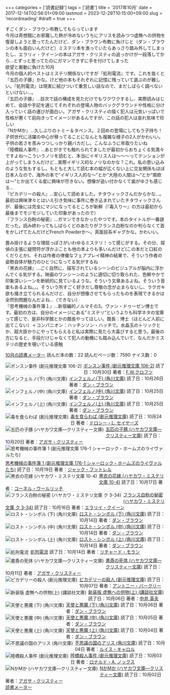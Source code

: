 +++
categories = ['読書記録']
tags = ['読書']
title = '2017年10月'
date = 2017-12-14T02:56:01+09:00
lastmod = 2023-12-29T10:15:00+09:00
slug = 'recordreading'
#draft = true
+++

すごくダン・ブラウン布教してもらっています
<br>
今月は奇想館にお邪魔した熱が冷めないうちにアリスを読みつつ虚無への供物を復習しようと思ってたんだけど、ダン・ブラウン布教に負けじと（ダン・ブラウンの本も面白いんだけど）ミステリ本を漁っていたらあっさり踏み外してしまったし、エラリィ・クイーンの本はアガサ・クリスティの追っかけが一段落してから…とずっと思ってたのにガマンできずに手を付けてしまった
<br>
欲望と衝動に負けた10月
<br>
今月の個人的ベストはミステリ関係ないですが『処刑電流』です。これを抜くと『五匹の子豚』かな。けど他の本もそれぞれに記憶に残っていて選ぶのが難しい。『処刑電流』は現実に結びついて重苦しい話なので、まだしばらく調べないといけない…。
<br>
『五匹の子豚』…目次で話の構成を見ただけでもワクワクするし、実際読みはじめて、会話や手記を通じてそれぞれの登場人物のバックグラウンドや性格に分け入っていく話の運びが面白い。アガサ・クリスティの描く犯人は元気いっぱいで性格が悪くて前向きってイメージがあるんですが、この話の犯人は哀れ気味で珍しい
<br>
『NかMか』…久しぶりのトミー＆タペンス。２回めの登場にしてもう子持ち！子供世代に活躍の中心が移ってることになんとも複雑な様子の2人がかわいい。子供の若さを羨みつつしっかり親バカだし。こんなふうに年取りたいね
<br>
『陸橋殺人事件』…あとがきでも触れられてましたが最初からおちょくる気満々ですよね～こういうノリを読むと、本当にイギリス人は～～～ってテンションが上がってしまうんだけど…実際イギリス的なノリなのかな？これ。私の思い込みのような気もするし。もともと大して読む本の幅が広くない上に交友関係もほぼ日本人なので、海外の本で”イギリス人的な～”とか”大陸の人間は～“とか”南欧は～”とか出てくる度に興味が尽きない。想像が追い付かなくて歯がゆさも感じる…
<br>
『ピカデリーの殺人』…安心して読めました。チタウィックさんだからかな…。最初は興味津々とはいえ引き気味に事件に巻き込まれていたチタウィックさんが、最後には完全にマジになってるところが新鮮（『毒入り～』の方は最初から最後までモジモジしていた印象があったので）
<br>
『フランス白粉の秘密』…ガマンできなかったやつです。本のタイトルが一番謎だった。読み終わってもしばらくどのあたりがフランス白粉なのか判らなくて首をかしげてたんだけどFrench Powderか～。真面目系ギャグかな。かわいい。

畳み掛けるような理屈っぽさがいわゆるミステリ！って感じがする。その分、探偵の主張に疑問符が浮かぶことも他の本よりも多いんだけど(この本だと口紅のくだりとか)、それは作者の律儀なフェアプレイ精神の結果で、そういう作者の姿勢自体が魅力のひとつになってる気がするね
<br>
『黒衣の花嫁』…ごく自然に、描写されているシーンのビジュアルが脳内に浮かんでくる気がする。映画のワンシーンのように適切に切り取られた、色鮮やかで印象深いシーンを断続的に見ているような。そういう文章あるよね。そういう音楽もあるよね。。。そういう所すごく好きだし尊敬の念が止まらないし、ラクガキ欲も掻き立てられるんだけど、自分が想像させてもらったものを表現できるかは全然別問題なんだよね…（できない）
<br>
『思考機械の事件簿１』…新宿編的ノルマその3。ヴァン・ドゥーゼン博士です。最初の方は、自分のイメージにある”ミステリ“というよりも科学ネタの宝庫って感じで、是非科学館とかの館長やってほしい。館長：博士（ほとんど人前に出てこない）＋コンパニオン：ハッチンソン・ハッチで。水晶玉のトリックとか、超大掛かりにやってもらえると私は実際に見たら大喜びすると思う。最後の方になると、手段だけじゃなくて犯人の動機にも踏み込んでいて、なんだかミステリの歴史を覗いている感触
<br>

<a href="https://bookmeter.com/users/365033/summary/monthly">10月の読書メーター</a>
読んだ本の数：22
読んだページ数：7590
ナイス数：0

<a href="https://bookmeter.com/books/467003"><img style="margin: 0 5px 5px 0; border: 1px solid #dcdcdc;" src="https://images-na.ssl-images-amazon.com/images/I/5125k9pB8DL._SL75_.jpg" alt="ポンスン事件 (創元推理文庫 106-2)" align="left" /></a><a href="https://bookmeter.com/books/467003?title=%E3%83%9D%E3%83%B3%E3%82%B9%E3%83%B3%E4%BA%8B%E4%BB%B6+%28%E5%89%B5%E5%85%83%E6%8E%A8%E7%90%86%E6%96%87%E5%BA%AB+106-2%29">ポンスン事件 (創元推理文庫 106-2)</a>
読了日：10月30日 著者：<a href="https://bookmeter.com/search?keyword=F.W.%E3%82%AF%E3%83%AD%E3%83%95%E3%83%84">F.W.クロフツ</a><br clear="left" /><a href="https://bookmeter.com/books/10267697"><img style="margin: 0 5px 5px 0; border: 1px solid #dcdcdc;" src="https://images-na.ssl-images-amazon.com/images/I/51ytOlB5sXL._SL75_.jpg" alt="インフェルノ(下) (角川文庫)" align="left" /></a><a href="https://bookmeter.com/books/10267697?title=%E3%82%A4%E3%83%B3%E3%83%95%E3%82%A7%E3%83%AB%E3%83%8E%28%E4%B8%8B%29+%28%E8%A7%92%E5%B7%9D%E6%96%87%E5%BA%AB%29">インフェルノ(下) (角川文庫)</a>
読了日：10月26日 著者：<a href="https://bookmeter.com/search?keyword=%E3%83%80%E3%83%B3%E3%83%BB%E3%83%96%E3%83%A9%E3%82%A6%E3%83%B3">ダン・ブラウン</a><br clear="left" /><a href="https://bookmeter.com/books/10267698"><img style="margin: 0 5px 5px 0; border: 1px solid #dcdcdc;" src="https://images-na.ssl-images-amazon.com/images/I/51vqZwMFCvL._SL75_.jpg" alt="インフェルノ(中) (角川文庫)" align="left" /></a><a href="https://bookmeter.com/books/10267698?title=%E3%82%A4%E3%83%B3%E3%83%95%E3%82%A7%E3%83%AB%E3%83%8E%28%E4%B8%AD%29+%28%E8%A7%92%E5%B7%9D%E6%96%87%E5%BA%AB%29">インフェルノ(中) (角川文庫)</a>
読了日：10月25日 著者：<a href="https://bookmeter.com/search?keyword=%E3%83%80%E3%83%B3%E3%83%BB%E3%83%96%E3%83%A9%E3%82%A6%E3%83%B3">ダン・ブラウン</a><br clear="left" /><a href="https://bookmeter.com/books/10268242"><img style="margin: 0 5px 5px 0; border: 1px solid #dcdcdc;" src="https://images-na.ssl-images-amazon.com/images/I/516XzlaLs9L._SL75_.jpg" alt="インフェルノ(上) (角川文庫)" align="left" /></a><a href="https://bookmeter.com/books/10268242?title=%E3%82%A4%E3%83%B3%E3%83%95%E3%82%A7%E3%83%AB%E3%83%8E%28%E4%B8%8A%29+%28%E8%A7%92%E5%B7%9D%E6%96%87%E5%BA%AB%29">インフェルノ(上) (角川文庫)</a>
読了日：10月25日 著者：<a href="https://bookmeter.com/search?keyword=%E3%83%80%E3%83%B3%E3%83%BB%E3%83%96%E3%83%A9%E3%82%A6%E3%83%B3">ダン・ブラウン</a><br clear="left" /><a href="https://bookmeter.com/books/374060"><img style="margin: 0 5px 5px 0; border: 1px solid #dcdcdc;" src="https://images-na.ssl-images-amazon.com/images/I/51X1BSFSSSL._SL75_.jpg" alt="毒を食らわば (創元推理文庫)" align="left" /></a><a href="https://bookmeter.com/books/374060?title=%E6%AF%92%E3%82%92%E9%A3%9F%E3%82%89%E3%82%8F%E3%81%B0+%28%E5%89%B5%E5%85%83%E6%8E%A8%E7%90%86%E6%96%87%E5%BA%AB%29">毒を食らわば (創元推理文庫)</a>
読了日：10月24日 著者：<a href="https://bookmeter.com/search?keyword=%E3%83%89%E3%83%AD%E3%82%B7%E3%83%BC%E3%83%BBL.+%E3%82%BB%E3%82%A4%E3%83%A4%E3%83%BC%E3%82%BA">ドロシー・L. セイヤーズ</a><br clear="left" /><a href="https://bookmeter.com/books/915227"><img style="margin: 0 5px 5px 0; border: 1px solid #dcdcdc;" src="https://images-na.ssl-images-amazon.com/images/I/51lLSxgN4bL._SL75_.jpg" alt="五匹の子豚 (ハヤカワ文庫―クリスティー文庫)" align="left" /></a><a href="https://bookmeter.com/books/915227?title=%E4%BA%94%E5%8C%B9%E3%81%AE%E5%AD%90%E8%B1%9A+%28%E3%83%8F%E3%83%A4%E3%82%AB%E3%83%AF%E6%96%87%E5%BA%AB%E2%80%95%E3%82%AF%E3%83%AA%E3%82%B9%E3%83%86%E3%82%A3%E3%83%BC%E6%96%87%E5%BA%AB%29">五匹の子豚 (ハヤカワ文庫―クリスティー文庫)</a>
読了日：10月20日 著者：<a href="https://bookmeter.com/search?keyword=%E3%82%A2%E3%82%AC%E3%82%B5%E3%83%BB%E3%82%AF%E3%83%AA%E3%82%B9%E3%83%86%E3%82%A3%E3%83%BC">アガサ・クリスティー</a><br clear="left" /><a href="https://bookmeter.com/books/360714"><img style="margin: 0 5px 5px 0; border: 1px solid #dcdcdc;" src="https://images-na.ssl-images-amazon.com/images/I/51246QHCJSL._SL75_.jpg" alt="思考機械の事件簿 1 (創元推理文庫 176-1 シャーロック・ホームズのライヴァルたち)" align="left" /></a><a href="https://bookmeter.com/books/360714?title=%E6%80%9D%E8%80%83%E6%A9%9F%E6%A2%B0%E3%81%AE%E4%BA%8B%E4%BB%B6%E7%B0%BF+1+%28%E5%89%B5%E5%85%83%E6%8E%A8%E7%90%86%E6%96%87%E5%BA%AB+176-1+%E3%82%B7%E3%83%A3%E3%83%BC%E3%83%AD%E3%83%83%E3%82%AF%E3%83%BB%E3%83%9B%E3%83%BC%E3%83%A0%E3%82%BA%E3%81%AE%E3%83%A9%E3%82%A4%E3%83%B4%E3%82%A1%E3%83%AB%E3%81%9F%E3%81%A1%29">思考機械の事件簿 1 (創元推理文庫 176-1 シャーロック・ホームズのライヴァルたち)</a>
読了日：10月19日 著者：<a href="https://bookmeter.com/search?keyword=%E3%82%B8%E3%83%A3%E3%83%83%E3%82%AF%E3%83%BB%E3%83%95%E3%83%83%E3%83%88%E3%83%AC%E3%83%AB">ジャック・フットレル</a><br clear="left" /><a href="https://bookmeter.com/books/402172"><img style="margin: 0 5px 5px 0; border: 1px solid #dcdcdc;" src="https://images-na.ssl-images-amazon.com/images/I/4194On69k9L._SL75_.jpg" alt="黒衣の花嫁 (ハヤカワ・ミステリ文庫 10-4)" align="left" /></a><a href="https://bookmeter.com/books/402172?title=%E9%BB%92%E8%A1%A3%E3%81%AE%E8%8A%B1%E5%AB%81+%28%E3%83%8F%E3%83%A4%E3%82%AB%E3%83%AF%E3%83%BB%E3%83%9F%E3%82%B9%E3%83%86%E3%83%AA%E6%96%87%E5%BA%AB+10-4%29">黒衣の花嫁 (ハヤカワ・ミステリ文庫 10-4)</a>
読了日：10月17日 著者：<a href="https://bookmeter.com/search?keyword=%E3%82%B3%E3%83%BC%E3%83%8D%E3%83%AB%E3%83%BB%E3%82%A6%E3%83%BC%E3%83%AB%E3%83%AA%E3%83%83%E3%83%81">コーネル・ウールリッチ</a><br clear="left" /><a href="https://bookmeter.com/books/448481"><img style="margin: 0 5px 5px 0; border: 1px solid #dcdcdc;" src="https://images-na.ssl-images-amazon.com/images/I/51A6LkIdjZL._SL75_.jpg" alt="フランス白粉の秘密 (ハヤカワ・ミステリ文庫 ク 3-34)" align="left" /></a><a href="https://bookmeter.com/books/448481?title=%E3%83%95%E3%83%A9%E3%83%B3%E3%82%B9%E7%99%BD%E7%B2%89%E3%81%AE%E7%A7%98%E5%AF%86+%28%E3%83%8F%E3%83%A4%E3%82%AB%E3%83%AF%E3%83%BB%E3%83%9F%E3%82%B9%E3%83%86%E3%83%AA%E6%96%87%E5%BA%AB+%E3%82%AF+3-34%29">フランス白粉の秘密 (ハヤカワ・ミステリ文庫 ク 3-34)</a>
読了日：10月16日 著者：<a href="https://bookmeter.com/search?keyword=%E3%82%A8%E3%83%A9%E3%83%AA%E3%82%A4%E3%83%BB%E3%82%AF%E3%82%A4%E3%83%BC%E3%83%B3">エラリイ・クイーン</a><br clear="left" /><a href="https://bookmeter.com/books/5283982"><img style="margin: 0 5px 5px 0; border: 1px solid #dcdcdc;" src="https://images-na.ssl-images-amazon.com/images/I/51D6BlKt5xL._SL75_.jpg" alt="ロスト・シンボル (下) (角川文庫)" align="left" /></a><a href="https://bookmeter.com/books/5283982?title=%E3%83%AD%E3%82%B9%E3%83%88%E3%83%BB%E3%82%B7%E3%83%B3%E3%83%9C%E3%83%AB+%28%E4%B8%8B%29+%28%E8%A7%92%E5%B7%9D%E6%96%87%E5%BA%AB%29">ロスト・シンボル (下) (角川文庫)</a>
読了日：10月14日 著者：<a href="https://bookmeter.com/search?keyword=%E3%83%80%E3%83%B3%E3%83%BB%E3%83%96%E3%83%A9%E3%82%A6%E3%83%B3">ダン・ブラウン</a><br clear="left" /><a href="https://bookmeter.com/books/5283985"><img style="margin: 0 5px 5px 0; border: 1px solid #dcdcdc;" src="https://images-na.ssl-images-amazon.com/images/I/51YJ3AgE%2BKL._SL75_.jpg" alt="ロスト・シンボル (中) (角川文庫)" align="left" /></a><a href="https://bookmeter.com/books/5283985?title=%E3%83%AD%E3%82%B9%E3%83%88%E3%83%BB%E3%82%B7%E3%83%B3%E3%83%9C%E3%83%AB+%28%E4%B8%AD%29+%28%E8%A7%92%E5%B7%9D%E6%96%87%E5%BA%AB%29">ロスト・シンボル (中) (角川文庫)</a>
読了日：10月14日 著者：<a href="https://bookmeter.com/search?keyword=%E3%83%80%E3%83%B3%E3%83%BB%E3%83%96%E3%83%A9%E3%82%A6%E3%83%B3">ダン・ブラウン</a><br clear="left" /><a href="https://bookmeter.com/books/5283983"><img style="margin: 0 5px 5px 0; border: 1px solid #dcdcdc;" src="https://images-na.ssl-images-amazon.com/images/I/51gB1xfbL1L._SL75_.jpg" alt="ロスト・シンボル (上) (角川文庫)" align="left" /></a><a href="https://bookmeter.com/books/5283983?title=%E3%83%AD%E3%82%B9%E3%83%88%E3%83%BB%E3%82%B7%E3%83%B3%E3%83%9C%E3%83%AB+%28%E4%B8%8A%29+%28%E8%A7%92%E5%B7%9D%E6%96%87%E5%BA%AB%29">ロスト・シンボル (上) (角川文庫)</a>
読了日：10月14日 著者：<a href="https://bookmeter.com/search?keyword=%E3%83%80%E3%83%B3%E3%83%BB%E3%83%96%E3%83%A9%E3%82%A6%E3%83%B3">ダン・ブラウン</a><br clear="left" /><a href="https://bookmeter.com/books/56968"><img style="margin: 0 5px 5px 0; border: 1px solid #dcdcdc;" src="https://images-na.ssl-images-amazon.com/images/I/41EFZZMA7XL._SL75_.jpg" alt="処刑電流" align="left" /></a><a href="https://bookmeter.com/books/56968?title=%E5%87%A6%E5%88%91%E9%9B%BB%E6%B5%81">処刑電流</a>
読了日：10月14日 著者：<a href="https://bookmeter.com/search?keyword=%E3%83%AA%E3%83%81%E3%83%A3%E3%83%BC%E3%83%89%E3%83%BB%E3%83%A2%E3%83%A9%E3%83%B3">リチャード・モラン</a><br clear="left" /><a href="https://bookmeter.com/books/547236"><img style="margin: 0 5px 5px 0; border: 1px solid #dcdcdc;" src="https://images-na.ssl-images-amazon.com/images/I/51MPTN8RAPL._SL75_.jpg" alt="書斎の死体 (ハヤカワ文庫―クリスティー文庫)" align="left" /></a><a href="https://bookmeter.com/books/547236?title=%E6%9B%B8%E6%96%8E%E3%81%AE%E6%AD%BB%E4%BD%93+%28%E3%83%8F%E3%83%A4%E3%82%AB%E3%83%AF%E6%96%87%E5%BA%AB%E2%80%95%E3%82%AF%E3%83%AA%E3%82%B9%E3%83%86%E3%82%A3%E3%83%BC%E6%96%87%E5%BA%AB%29">書斎の死体 (ハヤカワ文庫―クリスティー文庫)</a>
読了日：10月11日 著者：<a href="https://bookmeter.com/search?keyword=%E3%82%A2%E3%82%AC%E3%82%B5%E3%83%BB%E3%82%AF%E3%83%AA%E3%82%B9%E3%83%86%E3%82%A3%E3%83%BC">アガサ・クリスティー</a><br clear="left" /><a href="https://bookmeter.com/books/21771"><img style="margin: 0 5px 5px 0; border: 1px solid #dcdcdc;" src="https://images-na.ssl-images-amazon.com/images/I/612Xh7PdicL._SL75_.jpg" alt="ピカデリーの殺人 (創元推理文庫)" align="left" /></a><a href="https://bookmeter.com/books/21771?title=%E3%83%94%E3%82%AB%E3%83%87%E3%83%AA%E3%83%BC%E3%81%AE%E6%AE%BA%E4%BA%BA+%28%E5%89%B5%E5%85%83%E6%8E%A8%E7%90%86%E6%96%87%E5%BA%AB%29">ピカデリーの殺人 (創元推理文庫)</a>
読了日：10月07日 著者：<a href="https://bookmeter.com/search?keyword=%E3%82%A2%E3%83%B3%E3%83%88%E3%83%8B%E3%83%BC%E3%83%BB%E3%83%90%E3%83%BC%E3%82%AF%E3%83%AA%E3%83%BC">アントニー・バークリー</a><br clear="left" /><a href="https://bookmeter.com/books/515247"><img style="margin: 0 5px 5px 0; border: 1px solid #dcdcdc;" src="https://images-na.ssl-images-amazon.com/images/I/51PH3PD7S6L._SL75_.jpg" alt="新装版 虚無への供物(上) (講談社文庫)" align="left" /></a><a href="https://bookmeter.com/books/515247?title=%E6%96%B0%E8%A3%85%E7%89%88+%E8%99%9A%E7%84%A1%E3%81%B8%E3%81%AE%E4%BE%9B%E7%89%A9%28%E4%B8%8A%29+%28%E8%AC%9B%E8%AB%87%E7%A4%BE%E6%96%87%E5%BA%AB%29">新装版 虚無への供物(上) (講談社文庫)</a>
読了日：10月06日 著者：<a href="https://bookmeter.com/search?keyword=%E4%B8%AD%E4%BA%95+%E8%8B%B1%E5%A4%AB">中井 英夫</a><br clear="left" /><a href="https://bookmeter.com/books/574148"><img style="margin: 0 5px 5px 0; border: 1px solid #dcdcdc;" src="https://images-na.ssl-images-amazon.com/images/I/41EiKjUCE0L._SL75_.jpg" alt="天使と悪魔 (下) (角川文庫)" align="left" /></a><a href="https://bookmeter.com/books/574148?title=%E5%A4%A9%E4%BD%BF%E3%81%A8%E6%82%AA%E9%AD%94+%28%E4%B8%8B%29+%28%E8%A7%92%E5%B7%9D%E6%96%87%E5%BA%AB%29">天使と悪魔 (下) (角川文庫)</a>
読了日：10月06日 著者：<a href="https://bookmeter.com/search?keyword=%E3%83%80%E3%83%B3%E3%83%BB%E3%83%96%E3%83%A9%E3%82%A6%E3%83%B3">ダン・ブラウン</a><br clear="left" /><a href="https://bookmeter.com/books/574149"><img style="margin: 0 5px 5px 0; border: 1px solid #dcdcdc;" src="https://images-na.ssl-images-amazon.com/images/I/41mh9VFTsKL._SL75_.jpg" alt="天使と悪魔 (中) (角川文庫)" align="left" /></a><a href="https://bookmeter.com/books/574149?title=%E5%A4%A9%E4%BD%BF%E3%81%A8%E6%82%AA%E9%AD%94+%28%E4%B8%AD%29+%28%E8%A7%92%E5%B7%9D%E6%96%87%E5%BA%AB%29">天使と悪魔 (中) (角川文庫)</a>
読了日：10月05日 著者：<a href="https://bookmeter.com/search?keyword=%E3%83%80%E3%83%B3%E3%83%BB%E3%83%96%E3%83%A9%E3%82%A6%E3%83%B3">ダン・ブラウン</a><br clear="left" /><a href="https://bookmeter.com/books/575753"><img style="margin: 0 5px 5px 0; border: 1px solid #dcdcdc;" src="https://images-na.ssl-images-amazon.com/images/I/51U7TH9yqCL._SL75_.jpg" alt="天使と悪魔 (上) (角川文庫)" align="left" /></a><a href="https://bookmeter.com/books/575753?title=%E5%A4%A9%E4%BD%BF%E3%81%A8%E6%82%AA%E9%AD%94+%28%E4%B8%8A%29+%28%E8%A7%92%E5%B7%9D%E6%96%87%E5%BA%AB%29">天使と悪魔 (上) (角川文庫)</a>
読了日：10月04日 著者：<a href="https://bookmeter.com/search?keyword=%E3%83%80%E3%83%B3%E3%83%BB%E3%83%96%E3%83%A9%E3%82%A6%E3%83%B3">ダン・ブラウン</a><br clear="left" /><a href="https://bookmeter.com/books/545575"><img style="margin: 0 5px 5px 0; border: 1px solid #dcdcdc;" src="https://images-na.ssl-images-amazon.com/images/I/51yB5s%2BWwcL._SL75_.jpg" alt="不思議の国のアリス (角川文庫)" align="left" /></a><a href="https://bookmeter.com/books/545575?title=%E4%B8%8D%E6%80%9D%E8%AD%B0%E3%81%AE%E5%9B%BD%E3%81%AE%E3%82%A2%E3%83%AA%E3%82%B9+%28%E8%A7%92%E5%B7%9D%E6%96%87%E5%BA%AB%29">不思議の国のアリス (角川文庫)</a>
読了日：10月04日 著者：<a href="https://bookmeter.com/search?keyword=%E3%83%AB%E3%82%A4%E3%82%B9%E3%83%BB%E3%82%AD%E3%83%A3%E3%83%AD%E3%83%AB">ルイス・キャロル</a><br clear="left" /><a href="https://bookmeter.com/books/14741"><img style="margin: 0 5px 5px 0; border: 1px solid #dcdcdc;" src="https://images-na.ssl-images-amazon.com/images/I/61J6BW9X5SL._SL75_.jpg" alt="陸橋殺人事件 (創元推理文庫)" align="left" /></a><a href="https://bookmeter.com/books/14741?title=%E9%99%B8%E6%A9%8B%E6%AE%BA%E4%BA%BA%E4%BA%8B%E4%BB%B6+%28%E5%89%B5%E5%85%83%E6%8E%A8%E7%90%86%E6%96%87%E5%BA%AB%29">陸橋殺人事件 (創元推理文庫)</a>
読了日：10月03日 著者：<a href="https://bookmeter.com/search?keyword=%E3%83%AD%E3%83%8A%E3%83%AB%E3%83%89%E3%83%BBA.+%E3%83%8E%E3%83%83%E3%82%AF%E3%82%B9">ロナルド・A. ノックス</a><br clear="left" /><a href="https://bookmeter.com/books/485691"><img style="margin: 0 5px 5px 0; border: 1px solid #dcdcdc;" src="https://images-na.ssl-images-amazon.com/images/I/51R2Y6FXBYL._SL75_.jpg" alt="NかMか (ハヤカワ文庫―クリスティー文庫)" align="left" /></a><a href="https://bookmeter.com/books/485691?title=N%E3%81%8BM%E3%81%8B+%28%E3%83%8F%E3%83%A4%E3%82%AB%E3%83%AF%E6%96%87%E5%BA%AB%E2%80%95%E3%82%AF%E3%83%AA%E3%82%B9%E3%83%86%E3%82%A3%E3%83%BC%E6%96%87%E5%BA%AB%29">NかMか (ハヤカワ文庫―クリスティー文庫)</a>
読了日：10月02日 著者：<a href="https://bookmeter.com/search?keyword=%E3%82%A2%E3%82%AC%E3%82%B5%E3%83%BB%E3%82%AF%E3%83%AA%E3%82%B9%E3%83%86%E3%82%A3%E3%83%BC">アガサ・クリスティー</a><br clear="left" /><a href="https://bookmeter.com/">読書メーター</a>

